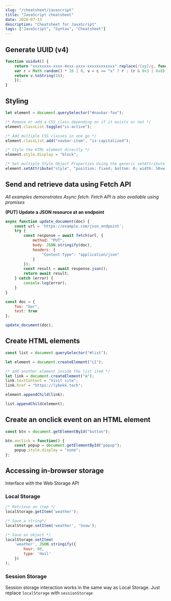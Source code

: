 ```yaml
---
slug: "/cheatsheet/javascript"
title: "JavaScript cheatsheet"
date: 2020-07-13
description: "Cheatsheet for JavaScript"
tags: ["JavaScript", "Syntax", "Cheatsheet"]
---
```


## Generate UUID (v4)
```javascript
function uuidv4() {
    return "xxxxxxxx-xxxx-4xxx-yxxx-xxxxxxxxxxxx".replace(/[xy]/g, function(c) {
    var r = Math.random() * 16 | 0, v = c == "x" ? r : (r & 0x3 | 0x8);
    return v.toString(16);
    });
}
```

## Styling
```javascript
let element = document.querySelector("#navbar-foo");

/* Remove or add a CSS class depending on if it exists or not */
element.classList.toggle("is-active");

/* Add multiple CSS classes in one go */
element.classList.add("navbar-item", "is-capitalized");

/* Style the HTML element directly */
element.style.display = "block";

/* Set multiple Style Object Properties Using the generic setAttribute method */
element.setAttribute("style", "position: fixed; bottom: 0; width: 50vw; left: 25%;");

```

## Send and retrieve data using Fetch API

*All examples demonstrates Async fetch. Fetch API is also available using promises*

**(PUT) Update a JSON resource at an endpoint**

```javascript
async function update_document(doc) {
    const url = 'https://example.com/json_endpoint';
    try {
        const response = await fetch(url, {
            method: "PUT",
            body: JSON.stringify(doc), 
            headers: {
                "Content-Type": "application/json"
            }
        });
        const result = await response.json();
        return await result;
    } catch (error) {
        console.log(error);
    }
}

const doc = {
    foo: "bar",
    test: true
};

update_document(doc);
```

## Create HTML elements
```javascript
const list = document.querySelector("#list");

let element = document.createElement("LI");

/* add another element inside the list item */
let link = document.createElement("A");
link.textContent = "Visit site";
link.href = "https://lybekk.tech";

element.appendChild(link);

list.appendChild(element);
```

## Create an onclick event on an HTML element

```javascript
const btn = document.getElementById("button");

btn.onclick = function() {
    const popup = document.getElementById("popup");
    popup.style.display = "none";
};
```

## Accessing in-browser storage

Interface with the Web Storage API

### Local Storage
```javascript
/* Retrieve an item */
localStorage.getItem('weather');

/* Save a string*/
localStorage.setItem('weather', 'Snow');

/* Save an object */
localStorage.setItem(
    'weather', JSON.stringify({
        hour: 08,
        type: 'Hail'
    })
);
```

### Session Storage

Session storage interaction works in the same way as Local Storage. 
Just replace `localStorage` with `sessionStorage`



